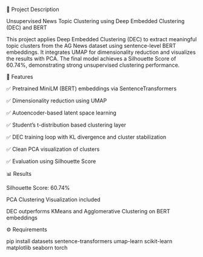 📝 Project Description

Unsupervised News Topic Clustering using Deep Embedded Clustering (DEC) and BERT

This project applies Deep Embedded Clustering (DEC) to extract meaningful topic clusters from the AG News dataset using sentence-level BERT embeddings. It integrates UMAP for dimensionality reduction and visualizes the results with PCA. The final model achieves a Silhouette Score of 60.74%, demonstrating strong unsupervised clustering performance.


📂 Features

✅ Pretrained MiniLM (BERT) embeddings via SentenceTransformers

✅ Dimensionality reduction using UMAP

✅ Autoencoder-based latent space learning

✅ Student’s t-distribution based clustering layer

✅ DEC training loop with KL divergence and cluster stabilization

✅ Clean PCA visualization of clusters

✅ Evaluation using Silhouette Score


📊 Results

Silhouette Score: 60.74%

PCA Clustering Visualization included

DEC outperforms KMeans and Agglomerative Clustering on BERT embeddings


⚙️ Requirements

pip install datasets sentence-transformers umap-learn scikit-learn matplotlib seaborn torch


